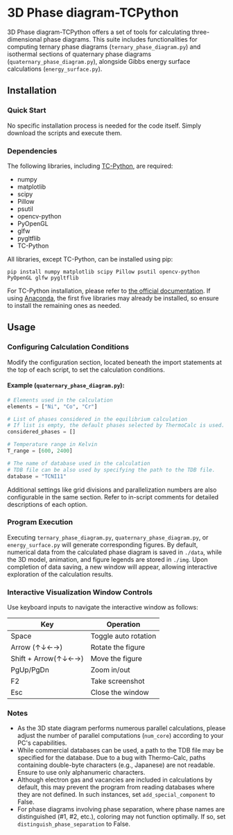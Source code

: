 # 3D Phase diagram-TCPython

3D Phase diagram-TCPython offers a set of tools for calculating three-dimensional phase diagrams. This suite includes functionalities for computing ternary phase diagrams (`ternary_phase_diagram.py`) and isothermal sections of quaternary phase diagrams (`quaternary_phase_diagram.py`), alongside Gibbs energy surface calculations (`energy_surface.py`). 

## Installation

### Quick Start
No specific installation process is needed for the code itself. Simply download the scripts and execute them.

### Dependencies
The following libraries, including [TC-Python](https://thermocalc.com/products/software-development-kits/tc-python/), are required:

- numpy
- matplotlib
- scipy
- Pillow
- psutil
- opencv-python
- PyOpenGL
- glfw
- pygltflib
- TC-Python

All libraries, except TC-Python, can be installed using pip:

```shell
pip install numpy matplotlib scipy Pillow psutil opencv-python PyOpenGL glfw pygltflib
```

For TC-Python installation, please refer to [the official documentation](https://www2.thermocalc.com/docs/tc-python/2023b/html/). If using [Anaconda](https://www.anaconda.com/), the first five libraries may already be installed, so ensure to install the remaining ones as needed.

## Usage

### Configuring Calculation Conditions

Modify the configuration section, located beneath the import statements at the top of each script, to set the calculation conditions.

#### Example (`quaternary_phase_diagram.py`):

```python
# Elements used in the calculation
elements = ["Ni", "Co", "Cr"]

# List of phases considered in the equilibrium calculation
# If list is empty, the default phases selected by ThermoCalc is used.
considered_phases = []

# Temperature range in Kelvin
T_range = [600, 2400]

# The name of database used in the calculation
# TDB file can be also used by specifying the path to the TDB file.
database = "TCNI11"
```

Additional settings like grid divisions and parallelization numbers are also configurable in the same section. Refer to in-script comments for detailed descriptions of each option.

### Program Execution

Executing `ternary_phase_diagram.py`, `quaternary_phase_diagram.py`, or `energy_surface.py` will generate corresponding figures. By default, numerical data from the calculated phase diagram is saved in `./data`, while the 3D model, animation, and figure legends are stored in `./img`. Upon completion of data saving, a new window will appear, allowing interactive exploration of the calculation results.

### Interactive Visualization Window Controls

Use keyboard inputs to navigate the interactive window as follows:

| Key                 | Operation            |
| ------------------- | -------------------- |
| Space               | Toggle auto rotation |
| Arrow (↑↓←→)        | Rotate the figure    |
| Shift + Arrow(↑↓←→) | Move the figure      |
| PgUp/PgDn           | Zoom in/out          |
| F2                  | Take screenshot      |
| Esc                 | Close the window     |

### Notes

- As the 3D state diagram performs numerous parallel calculations, please adjust the number of parallel computations (`num_core`) according to your PC's capabilities.
- While commercial databases can be used, a path to the TDB file may be specified for the database. Due to a bug with Thermo-Calc, paths containing double-byte characters (e.g., Japanese) are not readable. Ensure to use only alphanumeric characters.
- Although electron gas and vacancies are included in calculations by default, this may prevent the program from reading databases where they are not defined. In such instances, set `add_special_component` to False.
- For phase diagrams involving phase separation, where phase names are distinguished (#1, #2, etc.), coloring may not function optimally. If so, set `distinguish_phase_separation` to False.
